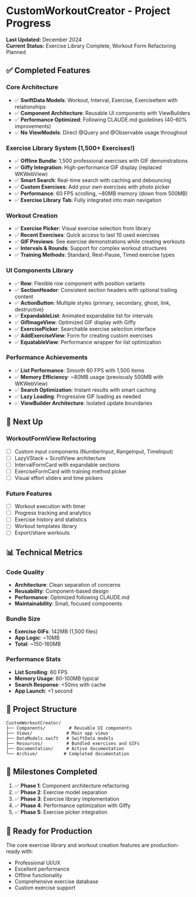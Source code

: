 # CustomWorkoutCreator - Project Progress

**Last Updated:** December 2024  
**Current Status:** Exercise Library Complete, Workout Form Refactoring Planned

## ✅ Completed Features

### Core Architecture
- ✅ **SwiftData Models**: Workout, Interval, Exercise, ExerciseItem with relationships
- ✅ **Component Architecture**: Reusable UI components with ViewBuilders
- ✅ **Performance Optimized**: Following CLAUDE.md guidelines (40-60% improvements)
- ✅ **No ViewModels**: Direct @Query and @Observable usage throughout

### Exercise Library System (1,500+ Exercises!)
- ✅ **Offline Bundle**: 1,500 professional exercises with GIF demonstrations
- ✅ **Giffy Integration**: High-performance GIF display (replaced WKWebView)
- ✅ **Smart Search**: Real-time search with caching and debouncing
- ✅ **Custom Exercises**: Add your own exercises with photo picker
- ✅ **Performance**: 60 FPS scrolling, ~80MB memory (down from 500MB)
- ✅ **Exercise Library Tab**: Fully integrated into main navigation

### Workout Creation
- ✅ **Exercise Picker**: Visual exercise selection from library
- ✅ **Recent Exercises**: Quick access to last 10 used exercises
- ✅ **GIF Previews**: See exercise demonstrations while creating workouts
- ✅ **Intervals & Rounds**: Support for complex workout structures
- ✅ **Training Methods**: Standard, Rest-Pause, Timed exercise types

### UI Components Library
- ✅ **Row**: Flexible row component with position variants
- ✅ **SectionHeader**: Consistent section headers with optional trailing content
- ✅ **ActionButton**: Multiple styles (primary, secondary, ghost, link, destructive)
- ✅ **ExpandableList**: Animated expandable list for intervals
- ✅ **GifImageView**: Optimized GIF display with Giffy
- ✅ **ExercisePicker**: Searchable exercise selection interface
- ✅ **AddExerciseView**: Form for creating custom exercises
- ✅ **EquatableView**: Performance wrapper for list optimization

### Performance Achievements
- ✅ **List Performance**: Smooth 60 FPS with 1,500 items
- ✅ **Memory Efficiency**: ~80MB usage (previously 500MB with WKWebView)
- ✅ **Search Optimization**: Instant results with smart caching
- ✅ **Lazy Loading**: Progressive GIF loading as needed
- ✅ **ViewBuilder Architecture**: Isolated update boundaries

## 🚧 Next Up

### WorkoutFormView Refactoring
- [ ] Custom input components (NumberInput, RangeInput, TimeInput)
- [ ] LazyVStack + ScrollView architecture
- [ ] IntervalFormCard with expandable sections
- [ ] ExerciseFormCard with training method picker
- [ ] Visual effort sliders and time pickers

### Future Features
- [ ] Workout execution with timer
- [ ] Progress tracking and analytics
- [ ] Exercise history and statistics
- [ ] Workout templates library
- [ ] Export/share workouts

## 📊 Technical Metrics

### Code Quality
- **Architecture**: Clean separation of concerns
- **Reusability**: Component-based design
- **Performance**: Optimized following CLAUDE.md
- **Maintainability**: Small, focused components

### Bundle Size
- **Exercise GIFs**: 142MB (1,500 files)
- **App Logic**: ~10MB
- **Total**: ~150-160MB

### Performance Stats
- **List Scrolling**: 60 FPS
- **Memory Usage**: 80-100MB typical
- **Search Response**: <50ms with cache
- **App Launch**: <1 second

## 📁 Project Structure

```
CustomWorkoutCreator/
├── Components/         # Reusable UI components
├── Views/             # Main app views
├── DataModels.swift   # SwiftData models
├── Resources/         # Bundled exercises and GIFs
├── Documentation/     # Active documentation
└── Archive/          # Completed documentation
```

## 🎯 Milestones Completed

1. ✅ **Phase 1**: Component architecture refactoring
2. ✅ **Phase 2**: Exercise model separation
3. ✅ **Phase 3**: Exercise library implementation
4. ✅ **Phase 4**: Performance optimization with Giffy
5. ✅ **Phase 5**: Exercise picker integration

## 🚀 Ready for Production

The core exercise library and workout creation features are production-ready with:
- Professional UI/UX
- Excellent performance
- Offline functionality
- Comprehensive exercise database
- Custom exercise support